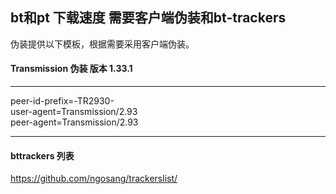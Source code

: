 ## bt和pt 下载速度 需要客户端伪装和bt-trackers 

伪装提供以下模板，根据需要采用客户端伪装。

#### Transmission 伪装 版本 1.33.1 
--------
peer-id-prefix=-TR2930-   
user-agent=Transmission/2.93  
peer-agent=Transmission/2.93    

------------

#### bttrackers 列表

https://github.com/ngosang/trackerslist/
